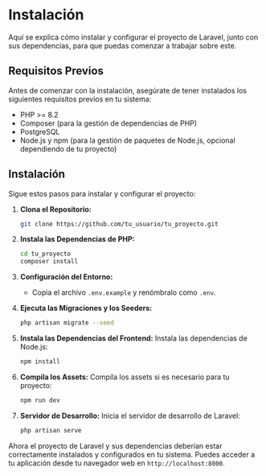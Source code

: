 
# Instalación

Aquí se explica cómo instalar y configurar el proyecto de Laravel, junto con sus dependencias, para que puedas comenzar a trabajar sobre este.

## Requisitos Previos

Antes de comenzar con la instalación, asegúrate de tener instalados los siguientes requisitos previos en tu sistema:

- PHP >= 8.2
- Composer (para la gestión de dependencias de PHP)
- PostgreSQL
- Node.js y npm (para la gestión de paquetes de Node.js, opcional dependiendo de tu proyecto)

## Instalación

Sigue estos pasos para instalar y configurar el proyecto:

1. **Clona el Repositorio:**
   ```bash
   git clone https://github.com/tu_usuario/tu_proyecto.git
   ```

2. **Instala las Dependencias de PHP:**
   ```bash
   cd tu_proyecto
   composer install
   ```

3. **Configuración del Entorno:**
   - Copia el archivo `.env.example` y renómbralo como `.env`.

4. **Ejecuta las Migraciones y los Seeders:**
   ```bash
   php artisan migrate --seed
   ```

5. **Instala las Dependencias del Frontend:**
   Instala las dependencias de Node.js:
   ```bash
   npm install
   ```

6. **Compila los Assets:**
   Compila los assets si es necesario para tu proyecto:
   ```bash
   npm run dev
   ```

6. **Servidor de Desarrollo:**
   Inicia el servidor de desarrollo de Laravel:
   ```bash
   php artisan serve
   ```

Ahora el proyecto de Laravel y sus dependencias deberían estar correctamente instalados y configurados en tu sistema. Puedes acceder a tu aplicación desde tu navegador web en `http://localhost:8000`.
